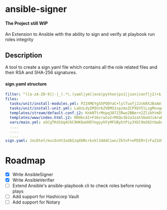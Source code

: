 # ansible-signer
#### The Project still WIP
An Extension to Ansible with the ability to sign and verify at playbook run roles integrity 

## Description
A tool to create a sign.yaml file which contains all the role related files and their RSA and SHA-256 signatures.  
#### sign.yaml structure
```yaml
filter: ^([a-zA-Z0-9]|-|_).*\.(yaml|yml|exe|python|ps1|json|conf|j2)+$
files:
  tasks/unit/install-modules.yml: PZ3XMEYg55POOYaC+lylTuofj2JvkRXJBxAm7+SXsaSb5Q2abUMqCnikTLvV4OsUU2cP+na5JwFE7O6kVE7fV2hZX+cN2ATx1JviEYUbThzSYJl9nH+yBYJeKAypNynfOU2KyuZ7g1sS1zPeeY65s7lgM6VPhlagjKVGrL6pyJ+9QJfxVNhEItDX5pFcKETUUGF+H9UmpVup0095sr9bYztvxq6oGVfznxG5eKPDMCPImil+/r9NovH615BA/Li9CRODkj4mLDAWu3GUWuPebPJ+KtpN0CehwYjFFvXQQ+Dg3jQpCWawsWyES3OeWdOXZ4f6QQsr/J4KaXdVevkknw==
  tasks/unit/install-unit.yml: LaOzLdyIMIUrbZVDMS1spzmxZCPXbY5lLzgMvuqAx4zJ6Vv6bhwa/ZM4Ltmu+O9/RBKmvkU3fjix+0QbPTG/Y84cAYFIYYePlVoCT1J/itCjXarWWVRgBAG2WQGtCny/oLgCG9bEkzLKmIgySPeDHYq0xp/rXJwmo6UXlkRirGNhzqapaEVY2lLD/jc60ccLecUf95IhpxZy9e7g0KZBF5W4aohl6rW4q66D9BWjgVEPzgsv4U7uu7aniHjV5lTwqOQ2PU0vTWscv2HgcLdG+6a4kIvzPvECDZ8xYt8350i9IgVaEL9BCe/G61U0mNePSG7r8EfAZ9VlcpwEiaIxZA==
  templates/stream/default.conf.j2: KnkNTtrMnpq3872IRwo2BNern2ZlibhtmDS6OK3yuV3bYSDxOv58wOn5i3WXuCkSy0EtIDseH8k4MkB1vp1wMQopVaVwISZ5XEN17Jbsmnpqd2KnvP4EVelrkgdWWEehoah9vX3WYSvCvh39wonMHBzj6uw7kwoaeC7O15wXNO1IeGIkSEeF5sKeCOFS1l2H65rVItZ+UMMZQMbtHvGlXMH9zyHz1+uXnxopYmurJiBReqmmVmseaCluijZm9m6nDA5FGj6zZE+a5+nZEIYhXMdAVWDSLnMLbN9tVM3NuUo/k5zYv/trSxpmm9S+8XIKacobu7lDtjmAdBUUNlhenQ==
  templates/www/index.html.j2: RN9bc4I+FS6zrwCoIrMXQv3b2a3zatSboHJiArwDhXcAPf6pspVe9+DVb5jGFx0KtMzf6/fzg1OL++aleGN4ICKs4UgrkxKQDMW3q/nu07IrFphBappMNMN5Zf3pQ+OOhtdGuvX2rejrYG61jIed714xxGdxaodKzxZiFh+acUipZ/bWaV6rtb+6+hNypK9BD4aRFJX0nGr9c+yKJqpG4OMyBoQWNdAOpHaFcGqjXrt5s5VUcdPik6Xil1ktQq6EHME901sCFcX81MXMG5wyh2Ne3OXvvI8vk8aLVYTp2bU7ZrfgD3Kv0wyexLC91xXLGOJgY9fIF51R5DGz9LoQ6w==
  vars/main.yml: aSCgTKd1Ug4CKC9HK6wUH5YogyyhFyMFUByhtPiy3Xbl9m382tbwbuw0DobzkdgWo5i6rvSre25ixE+3DN2DEYBUnVTS4rb9QA8IcXAE1uvBdAEBiSYknQc8ivyzgMLI1SU1drGHSgzKGxDILQy+HU8bFLK1dmdX5NHe1c99EyhWykircvt3ksZcA8/4FN37eLlcKW1NvJlaJHh8gMx9luouqdAEdRmUT9E3rOb/RBjuWVwQBE/9jkD0c8IDDxQ+nuUMkL/8QiOXNLf0bYLlPkpxtuBPaWrCYoDjF42S8M7Tne4hq/s3lYLSqZ+l+a19g/JIGXw+4eLeEezG9X4BxA==
  ....
  ....
  ....
sign.yaml: JncDteY/mvcOcHtIod6IzqXbMcrkxkl34A4Ciwn/ZkYvF+oPDIR+IrFaZ1USRO55RmLzcHjxdyhrBcPueFBDl2hszaRyr3eduBcmmTA2k3XScS6khy7F8rTYUjOtx8rS8oOciPjsaZghYSw8Aim1bm3Tb4NKRYR3BZvVKaAotwShCGiI2vl3jK2hug392qcKMXl/CmzoCq163XKQzB1m2pkQ7NCsVhv64AraA7CDCTvLip8ILCOQDQuEumq6aszZn+GZAvW3Qjy2GRJl6gRZkbFgLxj/n7EQdHLyVJ67/XYbhYEwbMq+HarapsGzJuEhDwzTHMrnADIOLnBLyTXKzw==
```

# Roadmap
- [X] Write AnsibleSigner
- [X] Write AnsibleVerifier
- [ ] Extend Ansible's ansible-playbook cli to check roles before running plays
- [ ] Add support for Hashicorp Vault
- [ ] Add support for Notary
